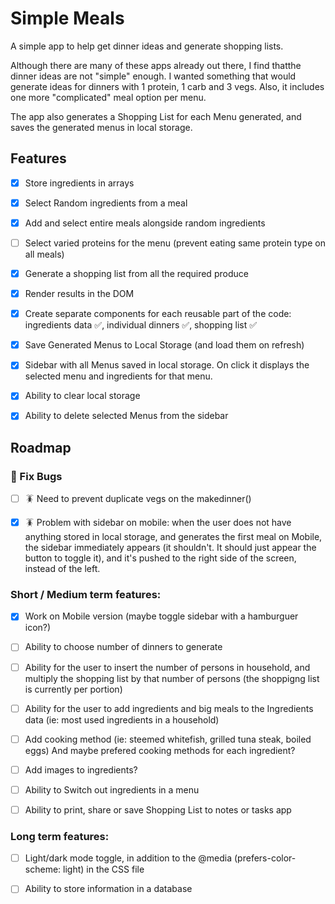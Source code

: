 # Simple Meals

A simple app to help get dinner ideas and generate shopping lists.

Although there are many of these apps already out there, I find thatthe dinner ideas are not "simple" enough. I wanted something that would generate ideas for dinners with 1 protein, 1 carb and 3 vegs. Also, it includes one more "complicated" meal option per menu.

The app also generates a Shopping List for each Menu generated, and saves the generated menus in local storage.

## Features

- [x] Store ingredients in arrays

- [x] Select Random ingredients from a meal

- [x] Add and select entire meals alongside random ingredients

- [ ] Select varied proteins for the menu (prevent eating same protein type on all meals)

- [x] Generate a shopping list from all the required produce

- [x] Render results in the DOM

- [x] Create separate components for each reusable part of the code: ingredients data ✅, individual dinners ✅, shopping list ✅

- [x] Save Generated Menus to Local Storage (and load them on refresh)

- [x] Sidebar with all Menus saved in local storage. On click it displays the selected menu and ingredients for that menu.

- [x] Ability to clear local storage

- [x] Ability to delete selected Menus from the sidebar

## Roadmap

### 🚨 Fix Bugs

- [ ] 🪳 Need to prevent duplicate vegs on the makedinner()

- [x] 🪳 Problem with sidebar on mobile: when the user does not have anything stored in local storage, and generates the first meal on Mobile, the sidebar immediately appears (it shouldn't. It should just appear the button to toggle it), and it's pushed to the right side of the screen, instead of the left.

### Short / Medium term features:

- [x] Work on Mobile version (maybe toggle sidebar with a hamburguer icon?)

- [ ] Ability to choose number of dinners to generate

- [ ] Ability for the user to insert the number of persons in household, and multiply the shopping list by that number of persons (the shoppigng list is currently per portion)

- [ ] Ability for the user to add ingredients and big meals to the Ingredients data (ie: most used ingredients in a household)

- [ ] Add cooking method (ie: steemed whitefish, grilled tuna steak, boiled eggs) And maybe prefered cooking methods for each ingredient?

- [ ] Add images to ingredients?

- [ ] Ability to Switch out ingredients in a menu

- [ ] Ability to print, share or save Shopping List to notes or tasks app

### Long term features:

- [ ] Light/dark mode toggle, in addition to the @media (prefers-color-scheme: light) in the CSS file

- [ ] Ability to store information in a database
